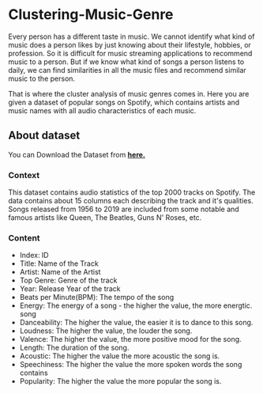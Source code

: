 # Clustering-Music-Genre
Every person has a different taste in music. We cannot identify what kind of music does a person likes by just knowing about their lifestyle, hobbies, or profession. So it is difficult for music streaming applications to recommend music to a person. But if we know what kind of songs a person listens to daily, we can find similarities in all the music files and recommend similar music to the person.

That is where the cluster analysis of music genres comes in. Here you are given a dataset of popular songs on Spotify, which contains artists and music names with all audio characteristics of each music.

## About dataset
You can Download the Dataset from **[here.](https://www.kaggle.com/datasets/iamsumat/spotify-top-2000s-mega-dataset)**

### Context
This dataset contains audio statistics of the top 2000 tracks on Spotify. The data contains about 15 columns each describing the track and it's qualities. Songs released from 1956 to 2019 are included from some notable and famous artists like Queen, The Beatles, Guns N' Roses, etc.

### Content
- Index: ID
- Title: Name of the Track
- Artist: Name of the Artist
- Top Genre: Genre of the track
- Year: Release Year of the track
- Beats per Minute(BPM): The tempo of the song
- Energy: The energy of a song - the higher the value, the more energtic. song
- Danceability: The higher the value, the easier it is to dance to this song.
- Loudness: The higher the value, the louder the song.
- Valence: The higher the value, the more positive mood for the song.
- Length: The duration of the song.
- Acoustic: The higher the value the more acoustic the song is.
- Speechiness: The higher the value the more spoken words the song contains
- Popularity: The higher the value the more popular the song is.

